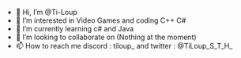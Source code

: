 - 👋 Hi, I’m @Ti-Loup
- 👀 I’m interested in Video Games and coding C++ C# 
- 🌱 I’m currently learning c# and Java
- 💞️ I’m looking to collaborate on (Nothing at the moment)
- 📫 How to reach me discord : tiloup_ and twitter : @TiLoup_S_T_H_

<!---
Ti-Loup/Ti-Loup is a ✨ special ✨ repository because its `README.md` (this file) appears on your GitHub profile.
You can click the Preview link to take a look at your changes.
--->
